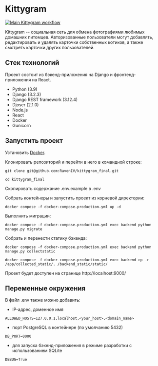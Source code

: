 # Kittygram

[![Main Kittygram workflow](https://github.com/RavenIV/kittygram_final/actions/workflows/main.yml/badge.svg)](https://github.com/RavenIV/kittygram_final/actions/workflows/main.yml)

Kittygram -- cоциальная сеть для обмена фотографиями любимых домашних питомцев. 
Авторизованные пользователи могут добавлять, редактировать и удалять карточки собственных котиков,
а также смотреть карточки других пользователей.

## Стек технологий

Проект состоит из бэкенд-приложения на Django и фронтенд-приложения на React.

* Python (3.9)
* Django (3.2.3)
* Django REST framework (3.12.4)
* Djoser (2.1.0)
* Node.js
* React
* Docker
* Gunicorn

## Запустить проект

Установить [Docker](https://www.docker.com/).

Клонировать репозиторий и перейти в него в командной строке:

```
git clone git@github.com:RavenIV/kittygram_final.git
```

```
cd kittygram_final
```

Скопировать содержание .env.example в .env

Собрать контейнеры и запустить проект из корневой директории:

```
docker compose -f docker-compose.production.yml up -d
```

Выполнить миграции:

```
docker compose -f docker-compose.production.yml exec backend python manage.py migrate
```

Собрать и перенести статику бэкенда:

```
docker compose -f docker-compose.production.yml exec backend python manage.py collectstatic
```

```
docker compose -f docker-compose.production.yml exec backend cp -r /app/collected_static/. /backend_static/static/
```

Проект будет доступен на странице http://localhost:9000/

## Переменные окружения

В файл .env также можно добавить:

* IP-адрес, доменное имя

```
ALLOWED_HOSTS=127.0.0.1,localhost,<your_host>,<domain_name>
```

* порт PostgreSQL в контейнере (по умолчанию 5432)

```
DB_PORT=0000
``` 

* для запуска бэкенд-приложения в режиме разработки с использованием SQLite

```
DEBUG=True
``` 
